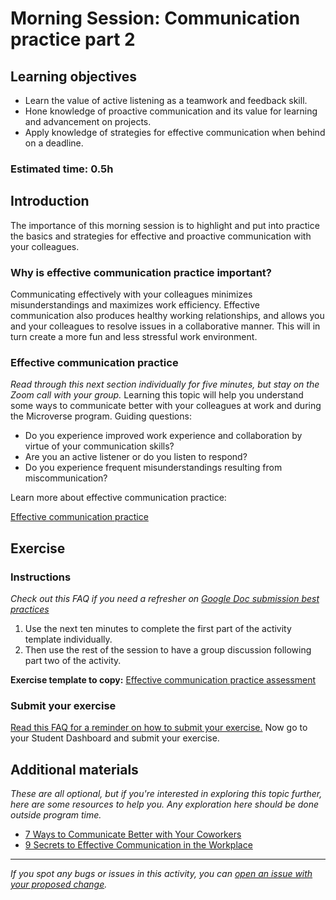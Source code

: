 # Morning Session: Communication practice part 2

## Learning objectives

- Learn the value of active listening as a teamwork and feedback skill.
- Hone knowledge of proactive communication and its value for learning and advancement on projects.
- Apply knowledge of strategies for effective communication when behind on a deadline.

### Estimated time: 0.5h

## Introduction

The importance of this morning session is to highlight and put into practice the basics and strategies for effective and proactive communication with your colleagues.

### Why is effective communication practice important?

Communicating effectively with your colleagues minimizes misunderstandings and maximizes work efficiency. Effective communication also produces healthy working relationships, and allows you and your colleagues to resolve issues in a collaborative manner. This will in turn create a more fun and less stressful work environment.

### Effective communication practice

_Read through this next section individually for five minutes, but stay on the Zoom call with your group._
Learning this topic will help you understand some ways to communicate better with your colleagues at work and during the Microverse program.
Guiding questions:

- Do you experience improved work experience and collaboration by virtue of your communication skills?
- Are you an active listener or do you listen to respond?
- Do you experience frequent misunderstandings resulting from miscommunication?

Learn more about effective communication practice:

[Effective communication practice](https://github.com/matovu-farid/curriculum-professional-skills/blob/main/soft-skills/effective-communication-practice.md)

## Exercise

### Instructions

_Check out this FAQ if you need a refresher on [Google Doc submission best practices](https://microverse.zendesk.com/hc/en-us/articles/360063156813)_

1. Use the next ten minutes to complete the first part of the activity template individually.
2. Then use the rest of the session to have a group discussion following part two of the activity.

**Exercise template to copy:** [Effective communication practice assessment](https://docs.google.com/document/d/1D_d4aYCU1b184EaRjxazCam1lzoMQKH2sZC9vnXv22g/edit?usp=sharing)

### Submit your exercise

[Read this FAQ for a reminder on how to submit your exercise.](https://microverse.zendesk.com/hc/en-us/articles/360061344234)
Now go to your Student Dashboard and submit your exercise.

## Additional materials

_These are all optional, but if you're interested in exploring this topic further, here are some resources to help you. Any exploration here should be done outside program time._

- [7 Ways to Communicate Better with Your Coworkers](https://www.samepage.io/blog/7-ways-communicate-better-your-coworkers)
- [9 Secrets to Effective Communication in the Workplace](https://toggl.com/blog/effective-communication-workplace)

---

_If you spot any bugs or issues in this activity, you can [open an issue with your proposed change](https://github.com/microverseinc/curriculum-transversal-skills/blob/main/git-github/articles/open_issue.md)._
